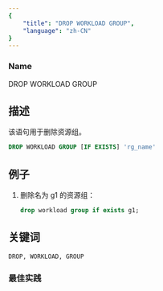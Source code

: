 ```yaml
---
{
    "title": "DROP WORKLOAD GROUP",
    "language": "zh-CN"
}
---
```


<!--
Licensed to the Apache Software Foundation (ASF) under one
or more contributor license agreements.  See the NOTICE file
distributed with this work for additional information
regarding copyright ownership.  The ASF licenses this file
to you under the Apache License, Version 2.0 (the
"License"); you may not use this file except in compliance
with the License.  You may obtain a copy of the License at

  http://www.apache.org/licenses/LICENSE-2.0

Unless required by applicable law or agreed to in writing,
software distributed under the License is distributed on an
"AS IS" BASIS, WITHOUT WARRANTIES OR CONDITIONS OF ANY
KIND, either express or implied.  See the License for the
specific language governing permissions and limitations
under the License.
-->



### Name

DROP WORKLOAD GROUP

## 描述

该语句用于删除资源组。

```sql
DROP WORKLOAD GROUP [IF EXISTS] 'rg_name'
```

## 例子

1. 删除名为 g1 的资源组：
    
    ```sql
    drop workload group if exists g1;
    ```

## 关键词

    DROP, WORKLOAD, GROUP

### 最佳实践

